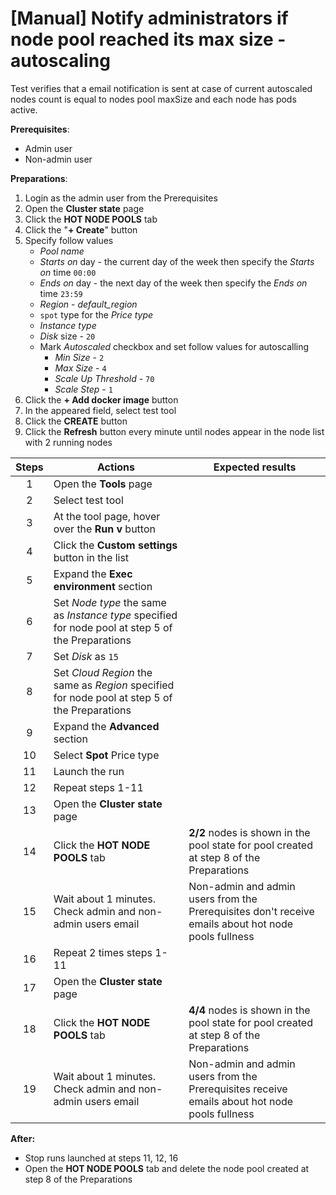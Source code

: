 # [Manual] Notify administrators if node pool reached its max size - autoscaling

Test verifies that a email notification is sent at case of current autoscaled nodes count is equal to nodes pool maxSize and each node has pods active.

**Prerequisites**:
- Admin user
- Non-admin user

**Preparations**:
1. Login as the admin user from the Prerequisites
2. Open the **Cluster state** page
3. Click the **HOT NODE POOLS** tab
4. Click the "**+ Create**" button
5. Specify follow values
    - *Pool name*
    - *Starts on* day - the current day of the week then specify the *Starts on* time `00:00`
    - *Ends on* day - the next day of the week then specify the *Ends on* time `23:59`
    - *Region* - *default_region*
    - `spot` type for the *Price type*
    - *Instance type*
    - *Disk* size - `20`
    - Mark *Autoscaled* checkbox and set follow values for autoscalling
        - *Min Size* - `2`
        - *Max Size* - `4`
        - *Scale Up Threshold* - `70`
        - *Scale Step* - `1`
6. Click the **+ Add docker image** button
7. In the appeared field, select test tool
8. Click the **CREATE** button
9. Click the **Refresh** button every minute until nodes appear in the node list with 2 running nodes

| Steps | Actions | Expected results |
| :---: | --- | --- |
| 1 | Open the **Tools** page | | 
| 2 | Select test tool | |
| 3 | At the tool page, hover over the **Run v** button | |
| 4 | Click the **Custom settings** button in the list | |
| 5 | Expand the **Exec environment** section | |
| 6 | Set *Node type* the same as *Instance type* specified for node pool at step 5 of the Preparations | |
| 7 | Set *Disk* as `15` | | 
| 8 | Set *Cloud Region* the same as *Region* specified for node pool at step 5 of the Preparations | |
| 9 | Expand the **Advanced** section | | 
| 10 | Select **Spot** Price type | |
| 11 | Launch the run | |
| 12 | Repeat steps 1-11 |  |
| 13 | Open the **Cluster state** page | 
| 14 | Click the **HOT NODE POOLS** tab | **2/2** nodes is shown in the pool state for pool created at step 8 of the Preparations |
| 15 | Wait about 1 minutes. Check admin and non-admin users email | Non-admin and admin users from the Prerequisites don't receive emails about hot node pools fullness | |
| 16 | Repeat 2 times steps 1-11 |  |
| 17 | Open the **Cluster state** page |
| 18 | Click the **HOT NODE POOLS** tab | **4/4** nodes is shown in the pool state for pool created at step 8 of the Preparations |
| 19 | Wait about 1 minutes. Check admin and non-admin users email | Non-admin and admin users from the Prerequisites receive emails about hot node pools fullness | |

**After:**
- Stop  runs launched at steps 11, 12, 16
- Open the **HOT NODE POOLS** tab and delete the node pool created at step 8 of the Preparations
